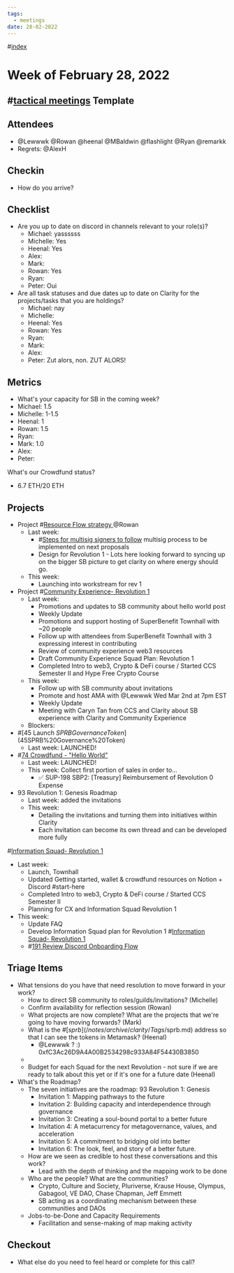 ```yaml
---
tags:
  - meetings
date: 28-02-2022
---
```

#[index](notes/general-circle/old-gc-meetings/index.md) 


# Week of February 28, 2022
## #[tactical meetings](/notes/archive/clarity/Tags/tactical%20meetings.md) Template
## Attendees
- @Lewwwk @Rowan  @heenal @MBaldwin @flashlight @Ryan  @remarkk 
- Regrets: @AlexH 

## Checkin
- How do you arrive?

## Checklist
- Are you up to date on discord in channels relevant to your role(s)?
	- Michael: yassssss
	- Michelle: Yes
	- Heenal: Yes
	- Alex: 
	- Mark: 
	- Rowan: Yes
	- Ryan: 
	- Peter: Oui
- Are all task statuses and due dates up to date on Clarity for the projects/tasks that you are holdings?
	- Michael: nay
	- Michelle:
	- Heenal: Yes
	- Rowan: Yes
	- Ryan: 
	- Mark: 
	- Alex: 
	- Peter: Zut alors, non. ZUT ALORS!

## Metrics
- What's your capacity for SB in the coming week?
- Michael: 1.5
- Michelle: 1-1.5 
- Heenal: 1
- Rowan: 1.5
- Ryan: 
- Mark: 1.0
- Alex: 
- Peter:

What's our Crowdfund status?
- 6.7 ETH/20 ETH

## Projects
- Project #[Resource Flow strategy ](Resource%20Flow%20strategy%20) @Rowan  
	- Last week:
		- #[Steps for multisig signers to follow](Steps%20for%20multisig%20signers%20to%20follow) multisig process to be implemented on next proposals
		- Design for Revolution 1 - Lots here looking forward to syncing up on the bigger SB picture to get clarity on where energy should go.  
	- This week:
		- Launching into workstream for rev 1 
- Project #[Community Experience- Revolution 1](Community%20Experience-%20Revolution%201) 
	- Last week: 
		- Promotions and updates to SB community about hello world post
		- Weekly Update
		- Promotions and support hosting of SuperBenefit Townhall with ~20 people
		- Follow up with attendees from SuperBenefit Townhall with 3 expressing interest in contributing
		- Review of community experience web3 resources
		- Draft Community Experience Squad Plan: Revolution 1
		- Completed Intro to web3, Crypto & DeFi course / Started CCS Semester II and Hype Free Crypto Course
	- This week:
		- Follow up with SB community about invitations
		- Promote and host AMA with @Lewwwk Wed Mar 2nd at 7pm EST
		- Weekly Update
		- Meeting with Caryn Tan from CCS and Clarity about SB experience with Clarity and Community Experience
	- Blockers:
- #[45 Launch $SPRB Governance Token](45%20Launch%20$SPRB%20Governance%20Token) 
	- Last week: LAUNCHED!
- #[74 Crowdfund - "Hello World"](74%20Crowdfund%20-%20"Hello%20World") 
	- Last week: LAUNCHED!
	- This week: Collect first portion of sales in order to...
		- ✅ SUP-198 SBP2: [Treasury] Reimbursement of Revolution 0 Expense
- 93 Revolution 1: Genesis Roadmap
	- Last week: added the invitations
	- This week:
		- Detailing the invitations and turning them into initiatives within Clarity 
		- Each invitation can become its own thread and can be developed more fully


#[Information Squad- Revolution 1](Information%20Squad-%20Revolution%201) 
- Last week: 
	- Launch, Townhall
	- Updated Getting started, wallet & crowdfund resources on Notion + Discord #start-here
	- Completed Intro to web3, Crypto & DeFi course / Started CCS Semester II
	- Planning for CX and Information Squad Revolution 1
- This week: 
	- Update FAQ
	- Develop Information Squad plan for Revolution 1 #[Information Squad- Revolution 1](Information%20Squad-%20Revolution%201) 
	- #[191 Review Discord Onboarding Flow](191%20Review%20Discord%20Onboarding%20Flow) 

## Triage Items
- What tensions do you have that need resolution to move forward in your work?
	- How to direct SB community to roles/guilds/invitations? (Michelle)
	- Confirm availability for reflection session (Rowan)
	- What projects are now complete? What are the projects that we're going to have moving forwards? (Mark)
	- What is the #[$sprb](/notes/archive/clarity/Tags/$sprb.md) address so that I can see the tokens in Metamask? (Heenal)
		- @Lewwwk  ? :) 0xfC3Ac26D9A4A00B2534298c933A84F54430B3850
	- 
	- Budget for each Squad for the next Revolution - not sure if we are ready to talk about this yet or if it's one for a future date (Heenal)
- What's the Roadmap?
	- The seven initiatives are the roadmap: 93 Revolution 1: Genesis 
		- Invitation 1: Mapping pathways to the future
		- Invitation 2: Building capacity and interdependence through governance
		- Invitation 3: Creating a soul-bound portal to a better future
		- Invitation 4: A metacurrency for metagovernance, values, and acceleration
		- Invitation 5: A commitment to bridging old into better
		- Invitation 6: The look, feel, and story of a better future.
	- How are we seen as credible to host these conversations and this work?
		- Lead with the depth of thinking and the mapping work to be done
	- Who are the people? What are the communities?
		- Crypto, Culture and Society, Pluriverse, Krause House, Olympus, Gabagool, VE DAO, Chase Chapman, Jeff Emmett
		- SB acting as a coordinating mechanism between these communities and DAOs 
	- Jobs-to-be-Done and Capacity Requirements
		- Facilitation and sense-making of map making activity

## Checkout
- What else do you need to feel heard or complete for this call?



